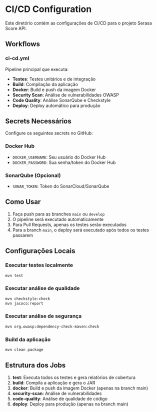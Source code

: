 # CI/CD Configuration

Este diretório contém as configurações de CI/CD para o projeto Serasa Score API.

## Workflows

### ci-cd.yml
Pipeline principal que executa:
- **Testes**: Testes unitários e de integração
- **Build**: Compilação da aplicação
- **Docker**: Build e push da imagem Docker
- **Security Scan**: Análise de vulnerabilidades OWASP
- **Code Quality**: Análise SonarQube e Checkstyle
- **Deploy**: Deploy automático para produção

## Secrets Necessários

Configure os seguintes secrets no GitHub:

### Docker Hub
- `DOCKER_USERNAME`: Seu usuário do Docker Hub
- `DOCKER_PASSWORD`: Sua senha/token do Docker Hub

### SonarQube (Opcional)
- `SONAR_TOKEN`: Token do SonarCloud/SonarQube

## Como Usar

1. Faça push para as branches `main` ou `develop`
2. O pipeline será executado automaticamente
3. Para Pull Requests, apenas os testes serão executados
4. Para a branch `main`, o deploy será executado após todos os testes passarem

## Configurações Locais

### Executar testes localmente
```bash
mvn test
```

### Executar análise de qualidade
```bash
mvn checkstyle:check
mvn jacoco:report
```

### Executar análise de segurança
```bash
mvn org.owasp:dependency-check-maven:check
```

### Build da aplicação
```bash
mvn clean package
```

## Estrutura dos Jobs

1. **test**: Executa todos os testes e gera relatórios de cobertura
2. **build**: Compila a aplicação e gera o JAR
3. **docker**: Build e push da imagem Docker (apenas na branch main)
4. **security-scan**: Análise de vulnerabilidades
5. **code-quality**: Análise de qualidade de código
6. **deploy**: Deploy para produção (apenas na branch main)
